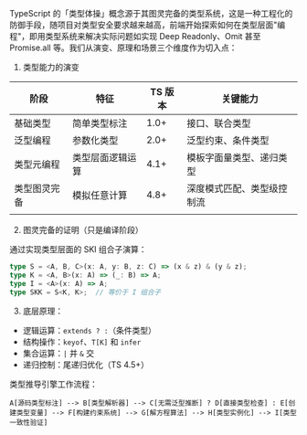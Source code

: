 TypeScript 的「类型体操」概念源于其图灵完备的类型系统，这是一种工程化的防御手段，随项目对类型安全要求越来越高，前端开始探索如何在类型层面"编程"，即用类型系统来解决实际问题如实现 Deep Readonly、Omit 甚至 Promise.all 等。我们从演变、原理和场景三个维度作为切入点：

1. 类型能力的演变

| 阶段     | 特征       | TS 版本 | 关键能力          |
| ------ | -------- | ----- | ------------- |
| 基础类型   | 简单类型标注   | 1.0+  | 接口、联合类型       |
| 泛型编程   | 参数化类型    | 2.0+  | 泛型约束、条件类型     |
| 类型元编程  | 类型层面逻辑运算 | 4.1+  | 模板字面量类型、递归类型  |
| 类型图灵完备 | 模拟任意计算   | 4.8+  | 深度模式匹配、类型级控制流 |
|        |          |       |               |

2. 图灵完备的证明（只是编译阶段）

通过实现类型层面的 SKI 组合子演算：

```ts
type S = <A, B, C>(x: A, y: B, z: C) => (x & z) & (y & z);
type K = <A, B>(x: A) => (_: B) => A;
type I = <A>(x: A) => A;
type SKK = S<K, K>;  // 等价于 I 组合子
```

3. 底层原理：

- 逻辑运算：`extends ? :`（条件类型）
- 结构操作：`keyof`、`T[K]` 和 `infer`
- 集合运算：`|` 并 `&` 交
- 递归控制：尾递归优化（TS 4.5+）

类型推导引擎工作流程：

```
A[源码类型标注] --> B[类型解析器] --> C[无需泛型推断] ? D[直接类型检查] : E[创建类型变量] --> F[构建约束系统] --> G[解方程算法] --> H[类型实例化] --> I[类型一致性验证]
```

